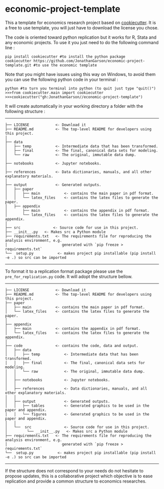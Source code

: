 # economic-project-template
This a template for economics research project based on [cookiecutter](https://cookiecutter.readthedocs.io/en/stable/). It is a free to use template, you will just have to download the license you chose.

The code is oriented toward python replication but it works for R, Stata and any economic projects. To use it you just need to do the following command line :

```
pip install cookiecutter #to install the python package
cookiecutter https://github.com/JonathanGarson/economic-project-template.git #to use the economic template
```
Note that you might have issues using this way on Windows, to avoid them you can use the following python code in your terminal :

```
python #to turn you terminal into python (to quit just type "quit()")
>>>from cookiecutter.main import cookiecutter
>>>cookiecutter("gh:JonathanGarson//economic-project-template")
```

It will create automatically in your working directory a folder with the following structure :

------------

    ├── LICENSE            <- Download it
    ├── README.md          <- The top-level README for developers using this project.
    │
    ├── data
    │   ├── temp           <- Intermediate data that has been transformed.
    │   ├── final          <- The final, canonical data sets for modeling.
    │   └── raw            <- The original, immutable data dump.
    │
    ├── notebooks          <- Jupyter notebooks.
    │   
    ├── references         <- Data dictionaries, manuals, and all other explanatory materials.
    │   
    ├── output             <- Generated outputs.
    │   ├── paper
    │   │   ├── main           <- contains the main paper in pdf format.
    │   │   └── latex_files    <- contains the latex files to generate the paper.
    │   ├── appendix
    │       ├── main           <- contains the appendix in pdf format.
    │       └── latex_files    <- contains the latex files to generate the appendix.
    │
    ├── src               <- Source code for use in this project.
    ├── __init__.py   <- Makes src a Python module
    ├── requirements.txt   <- The requirements file for reproducing the analysis environment, e.g.
    │                         generated with `pip freeze > requirements.txt`
    └──  setup.py           <- makes project pip installable (pip install -e .) so src can be imported
    
------------

To format it to a replication format package please use the ```pre_for_replication.py``` code. It will adopt the structure bellow.

------------

    ├── LICENSE            <- Download it
    ├── README.md          <- The top-level README for developers using this project.
    ├── paper
    │   ├── main           <- contains the main paper in pdf format.
    │   └── latex_files    <- contains the latex files to generate the paper.
    │
    ├── appendix
    │   ├── main           <- contains the appendix in pdf format.
    │   └── latex_files    <- contains the latex files to generate the appendix.
    │
    ├── code               <- contains the code, data and output.
    │   ├── data
    │   │   ├── temp           <- Intermediate data that has been transformed.
    │   │   ├── final          <- The final, canonical data sets for modeling.
    │   │   └── raw            <- The original, immutable data dump.
    │   │
    │   ├── notebooks          <- Jupyter notebooks.
    │   │
    │   ├── references         <- Data dictionaries, manuals, and all other explanatory materials.
    │   │
    │   ├── output             <- Generated outputs.
    │   │   ├── tables         <- Generated graphics to be used in the paper and appendix.
    │   │   └── figures        <- Generated graphics to be used in the paper and appendix.
    │   │
    │   └──  src               <- Source code for use in this project.
    │         └── __init__.py   <- Makes src a Python module
    ├── requirements.txt   <- The requirements file for reproducing the analysis environment, e.g.
    │                         generated with `pip freeze > requirements.txt`
    └──  setup.py           <- makes project pip installable (pip install -e .) so src can be imported
    
--------

If the structure does not correspond to your needs do not hesitate to propose updates, this is a collaborative project which objective is to ease replication and provide a common structure to economics researches.
